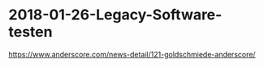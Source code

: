# 2018-01-26-Legacy-Software-testen
https://www.anderscore.com/news-detail/121-goldschmiede-anderscore/
